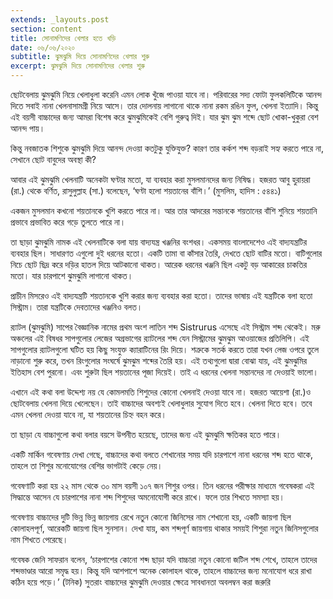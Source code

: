 ```yaml
---
extends: _layouts.post
section: content
title: সোনামণিদের খেলার হতে খড়ি
date: ০৬/০৬/২০২০
subtitle: ঝুমঝুমি দিয়ে সোনামণিদের খেলার শুরু
excerpt: ঝুমঝুমি দিয়ে সোনামণিদের খেলার শুরু
---
```


ছোটবেলায় ঝুমঝুমি নিয়ে খেলাধুলা করেনি এমন লোক খুঁজে পাওয়া যাবে না। পরিবারের সদ্য ফোটা ফুলকলিটিকে আনন্দ দিতে সবাই নানা খেলনাসামগ্রী নিয়ে আসে। তার দোলনায় লাগানো থাকে নানা রকম রঙিন ফুল, খেলনা ইত্যাদি। কিন্তু এই বয়সী বাচ্চাদের জন্য আমরা বিশেষ করে ঝুমঝুমিকেই বেশি গুরুত্ব দিই। যার ঝুম ঝুম শব্দে ছোট খোকা-খুকুরা বেশ আনন্দ পায়।

কিন্তু নবজাতক শিশুকে ঝুমঝুমি দিয়ে আনন্দ দেওয়া কতটুকু যুক্তিযুক্ত? কারণ তার কর্কশ শব্দ বড়রাই সহ্য করতে পারে না, সেখানে ছোট বাবুদের অবস্থা কী?

আবার এই ঝুমঝুমি খেলনাটি অনেকটা ঘণ্টার মতো, যা ব্যবহার করা মুসলমানদের জন্য নিষিদ্ধ। হজরত আবু হুরায়রা (রা.) থেকে বর্ণিত, রাসুলুল্লাহ (সা.) বলেছেন, ‘ঘণ্টা হলো শয়তানের বাঁশি।’ (মুসলিম, হাদিস : ৫৪৪১)

একজন মুসলমান কখনো শয়তানকে খুশি করতে পারে না। আর তার আদরের সন্তানকে শয়তানের বাঁশি শুনিয়ে শয়তানি প্রভাবে প্রভাবিত করে গড়ে তুলতে পারে না।

তা ছাড়া ঝুমঝুমি নামক এই খেলনাটিকে বলা যায় বাদ্যযন্ত্র খঞ্জনির বংশধর। একসময় বাংলাদেশেও এই বাদ্যযন্ত্রটির ব্যবহার ছিল। সাধারণত এগুলো দুই ধরনের হতো। একটি তামা বা কাঁসার তৈরি, দেখতে ছোট বাটির মতো। বাটিগুলোর নিচে ছোট ছিদ্র করে দড়ির হাতল দিয়ে আটকানো থাকত। আরেক ধরনের খঞ্জনি ছিল একটু বড় আকারের চাকতির মতো। যার চারপাশে ঝুমঝুমি লাগানো থাকত।

প্রাচীন মিসরেও এই বাদ্যযন্ত্রটি শয়তানকে খুশি করার জন্য ব্যবহার করা হতো। তাদের ভাষায় এই যন্ত্রটিকে বলা হতো সিস্ট্রাম। তারা যন্ত্রটিকে দেবতাদের খঞ্জনিও বলত।

র‌্যাটল (ঝুমঝুমি) সাপের বৈজ্ঞানিক নামের প্রথম অংশ লাতিন শব্দ Sistrurus এসেছে এই সিস্ট্রাম শব্দ থেকেই। মরু অঞ্চলের এই বিষধর সাপগুলোর লেজের অগ্রভাগের র‌্যাটলের শব্দ যেন সিস্ট্রামের ঝুমঝুম আওয়াজের প্রতিলিপি। এই সাপগুলোর র‌্যাটলগুলো ঘটিত হয় কিছু সংযুক্ত ক্যারাটিনের রিং দিয়ে। শত্রুকে সতর্ক করতে তারা যখন লেজ ওপরে তুলে নাড়ানো শুরু করে, তখন রিংগুলোর সংঘর্ষে ঝুমঝুম শব্দের তৈরি হয়। এই তথ্যগুলো দ্বারা বোঝা যায়, এই ঝুমঝুমির ইতিহাস বেশ পুরনো। এবং শুরুটা ছিল শয়তানের পূজা দিয়েই। তাই এ ধরনের খেলনা সন্তানদের না দেওয়াই ভালো।

এখানে এই কথা বলা উদ্দেশ্য নয় যে কোমলমতি শিশুদের কোনো খেলনাই দেওয়া যাবে না। হজরত আয়েশা (রা.)ও ছোটবেলায় খেলনা দিয়ে খেলেছেন। তাই বাচ্চাদের অবশ্যই খেলাধুলার সুযোগ দিতে হবে। খেলনা দিতে হবে। তবে এমন খেলনা দেওয়া যাবে না, যা শয়তানের চিহ্ন বহন করে।

তা ছাড়া যে বাচ্চাগুলো কথা বলার বয়সে উপনীত হয়েছে, তাদের জন্য এই ঝুমঝুমি ক্ষতিকর হতে পারে।

একটি মার্কিন গবেষণায় দেখা গেছে, বাচ্চাদের কথা বলতে শেখানোর সময় যদি চারপাশে নানা ধরনের শব্দ হতে থাকে, তাহলে তা শিশুর মনোযোগের বেশির ভাগটাই কেড়ে নেয়।

গবেষণাটি করা হয় ২২ মাস থেকে ৩০ মাস বয়সী ১০৭ জন শিশুর ওপর। তিন ধরনের পরীক্ষার মাধ্যমে গবেষকরা এই সিদ্ধান্তে আসেন যে চারপাশের নানা শব্দ শিশুদের অমনোযোগী করে রাখে। ফলে তার শিখতে সমস্যা হয়।

গবেষণায় বাচ্চাদের দুটি ভিন্ন ভিন্ন জায়গায় রেখে নতুন কোনো জিনিসের নাম শেখানো হয়, একটি জায়গা ছিল কোলাহলপূর্ণ, আরেকটি জায়গা ছিল সুনসান। দেখা যায়, কম শব্দপূর্ণ জায়গায় থাকার সময়ই শিশুরা নতুন জিনিসগুলোর নাম শিখতে পেরেছে।

গবেষক জেনি সাফরান বলেন, ‘চারপাশের কোনো শব্দ ছাড়া যদি বাচ্চারা নতুন কোনো জটিল শব্দ শেখে, তাহলে তাদের শব্দভাণ্ডার আরো সমৃদ্ধ হয়। কিন্তু যদি আশপাশে অনেক কোলাহল থাকে, তাহলে বাচ্চাদের জন্য মনোযোগ ধরে রাখা কঠিন হয়ে পড়ে।’ (টনিক) সুতরাং বাচ্চাদের ঝুমঝুমি দেওয়ার ক্ষেত্রে সাবধানতা অবলম্বন করা জরুরি

